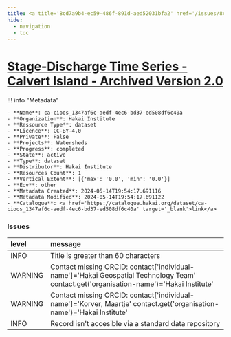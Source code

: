 ```yaml
---
title: <a title='8cd7a9b4-ec59-486f-891d-aed52031bfa2' href='/issues/8cd7a9b4-ec59-486f-891d-aed52031bfa2/' target='_blank'>Stage-Discharge Time Series - Calvert Island - Archived Version 2.0</a>
hide:
  - navigation
  - toc
---
```


# <a title='8cd7a9b4-ec59-486f-891d-aed52031bfa2' href='/issues/8cd7a9b4-ec59-486f-891d-aed52031bfa2/' target='_blank'>Stage-Discharge Time Series - Calvert Island - Archived Version 2.0</a>

<div id='map'></div>

!!! info "Metadata"
    
    - **Name**: ca-cioos_1347af6c-aedf-4ec6-bd37-ed508df6c40a 
    - **Organization**: Hakai Institute 
    - **Ressource Type**: dataset 
    - **Licence**: CC-BY-4.0 
    - **Private**: False 
    - **Projects**: Watersheds 
    - **Progress**: completed 
    - **State**: active 
    - **Type**: dataset 
    - **Distributor**: Hakai Institute 
    - **Resources Count**: 1 
    - **Vertical Extent**: [{'max': '0.0', 'min': '0.0'}] 
    - **Eov**: other 
    - **Metadata Created**: 2024-05-14T19:54:17.691116 
    - **Metadata Modified**: 2024-05-14T19:54:17.691122 
    - **Catalogue**: <a href='https://catalogue.hakai.org/dataset/ca-cioos_1347af6c-aedf-4ec6-bd37-ed508df6c40a' target='_blank'>link</a> 

### Issues

| level   | message                                                                                                                                 |
|:--------|:----------------------------------------------------------------------------------------------------------------------------------------|
| INFO    | Title is greater than 60 characters                                                                                                     |
| WARNING | Contact missing ORCID: contact['individual-name']='Hakai Geospatial Technology Team' contact.get('organisation-name')='Hakai Institute' |
| WARNING | Contact missing ORCID: contact['individual-name']='Korver, Maartje' contact.get('organisation-name')='Hakai Institute'                  |
| INFO    | Record isn't accesible via a standard data repository                                                                                   |

<script>
   document.addEventListener("DOMContentLoaded", function() {
    var map = L.map('map').setView([51.505, -125.09], 5);
    L.tileLayer('https://tile.openstreetmap.org/{z}/{x}/{y}.png', {
        maxZoom: 19,
        attribution: '&copy; <a href="http://www.openstreetmap.org/copyright">OpenStreetMap</a>'
    }).addTo(map);
    var geojsonFeature = {
        "type": "Feature",
        "properties": {
            "name" : "<a title='8cd7a9b4-ec59-486f-891d-aed52031bfa2' href='/issues/8cd7a9b4-ec59-486f-891d-aed52031bfa2/' target='_blank'>Stage-Discharge Time Series - Calvert Island - Archived Version 2.0</a>"
        },
        "geometry": {'type': 'Polygon', 'coordinates': [[[-128.1383514404297, 51.60223926037915], [-127.96669006347653, 51.60223926037915], [-127.96669006347653, 51.68660524501087], [-128.1383514404297, 51.68660524501087], [-128.1383514404297, 51.60223926037915]]]}
    }
    L.geoJSON(geojsonFeature).addTo(map);
   })
</script>